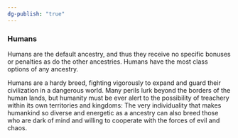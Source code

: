 ```yaml
---
dg-publish: "true"
---
```

### Humans
Humans are the default ancestry, and thus they receive no specific bonuses or penalties as do the other ancestries. Humans have the most class options of any ancestry.

Humans are a hardy breed, fighting vigorously to expand and guard their civilization in a dangerous world. Many perils lurk beyond the borders of the human lands, but humanity must be ever alert to the possibility of treachery within its own territories and kingdoms: The very individuality that makes humankind so diverse and energetic as a ancestry can also breed those who are dark of mind and willing to cooperate with the forces of evil and chaos.